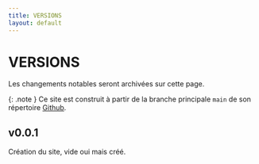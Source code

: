 ```yaml
---
title: VERSIONS
layout: default
---
```


# VERSIONS

Les changements notables seront archivées sur cette page.

{: .note }
Ce site est construit à partir de la branche principale `main` de son répertoire [Github].

[Github]: https://github.com/pandaperche/think-web-usage

## v0.0.1

Création du site, vide oui mais créé.
